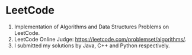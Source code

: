 # LeetCode
1. Implementation of Algorithms and Data Structures Problems on LeetCode.
2. LeetCode Online Judge: https://leetcode.com/problemset/algorithms/.
3. I submitted my solutions by Java, C++ and Python respectively. 
